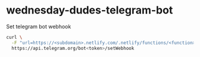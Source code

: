 wednesday-dudes-telegram-bot
===

Set telegram bot webhook

```bash
curl \
  -F "url=https://<subdomain>.netlify.com/.netlify/functions/<function>" \
  https://api.telegram.org/bot<token>/setWebhook
```
